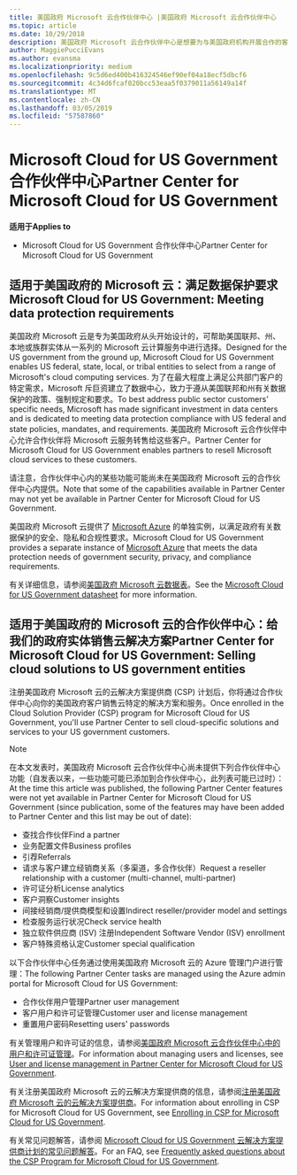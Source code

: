 ```yaml
---
title: 美国政府 Microsoft 云合作伙伴中心 |美国政府 Microsoft 云合作伙伴中心
ms.topic: article
ms.date: 10/29/2018
description: 美国政府 Microsoft 云合作伙伴中心是想要为与美国政府机构开展合作的客户提供 Microsoft 云解决方案的 Microsoft 合作伙伴的业务门户。
author: MaggiePucciEvans
ms.author: evansma
ms.localizationpriority: medium
ms.openlocfilehash: 9c5d6ed400b416324546ef90ef04a18ecf5dbcf6
ms.sourcegitcommit: 4c34d6fcaf020bcc53eaa5f0379011a56149a14f
ms.translationtype: MT
ms.contentlocale: zh-CN
ms.lasthandoff: 03/05/2019
ms.locfileid: "57587860"
---
```

# <a name="partner-center-for-microsoft-cloud-for-us-government"></a><span data-ttu-id="9b5d9-103">Microsoft Cloud for US Government 合作伙伴中心</span><span class="sxs-lookup"><span data-stu-id="9b5d9-103">Partner Center for Microsoft Cloud for US Government</span></span>

<span data-ttu-id="9b5d9-104">**适用于**</span><span class="sxs-lookup"><span data-stu-id="9b5d9-104">**Applies to**</span></span>

-  <span data-ttu-id="9b5d9-105">Microsoft Cloud for US Government 合作伙伴中心</span><span class="sxs-lookup"><span data-stu-id="9b5d9-105">Partner Center for Microsoft Cloud for US Government</span></span>

## <a name="microsoft-cloud-for-us-government-meeting-data-protection-requirements"></a><span data-ttu-id="9b5d9-106">适用于美国政府的 Microsoft 云：满足数据保护要求</span><span class="sxs-lookup"><span data-stu-id="9b5d9-106">Microsoft Cloud for US Government: Meeting data protection requirements</span></span> 

<span data-ttu-id="9b5d9-107">美国政府 Microsoft 云是专为美国政府从头开始设计的，可帮助美国联邦、州、本地或族群实体从一系列的 Microsoft 云计算服务中进行选择。</span><span class="sxs-lookup"><span data-stu-id="9b5d9-107">Designed for the US government from the ground up, Microsoft Cloud for US Government enables US federal, state, local, or tribal entities to select from a range of Microsoft's cloud computing services.</span></span> <span data-ttu-id="9b5d9-108">为了在最大程度上满足公共部门客户的特定需求，Microsoft 斥巨资建立了数据中心，致力于遵从美国联邦和州有关数据保护的政策、强制规定和要求。</span><span class="sxs-lookup"><span data-stu-id="9b5d9-108">To best address public sector customers’ specific needs, Microsoft has made significant investment in data centers and is dedicated to meeting data protection compliance with US federal and state policies, mandates, and requirements.</span></span> <span data-ttu-id="9b5d9-109">美国政府 Microsoft 云合作伙伴中心允许合作伙伴将 Microsoft 云服务转售给这些客户。</span><span class="sxs-lookup"><span data-stu-id="9b5d9-109">Partner Center for Microsoft Cloud for US Government enables partners to resell Microsoft cloud services to these customers.</span></span>

<span data-ttu-id="9b5d9-110">请注意，合作伙伴中心内的某些功能可能尚未在美国政府 Microsoft 云的合作伙伴中心内提供。</span><span class="sxs-lookup"><span data-stu-id="9b5d9-110">Note that some of the capabilities available in Partner Center may not yet be available in Partner Center for Microsoft Cloud for US Government.</span></span>

<span data-ttu-id="9b5d9-111">美国政府 Microsoft 云提供了 [Microsoft Azure](https://azure.microsoft.com/en-us/overview/clouds/government/) 的单独实例，以满足政府有关数据保护的安全、隐私和合规性要求。</span><span class="sxs-lookup"><span data-stu-id="9b5d9-111">Microsoft Cloud for US Government provides a separate instance of [Microsoft Azure](https://azure.microsoft.com/en-us/overview/clouds/government/) that meets the data protection needs of government security, privacy, and compliance requirements.</span></span> 

<span data-ttu-id="9b5d9-112">有关详细信息，请参阅[美国政府 Microsoft 云数据表](https://download.microsoft.com/download/C/9/C/C9CA3002-DFC4-4ADA-841F-DF42AEC042FB/Microsoft_Azure_Government_Datasheet_EN_US.PDF)。</span><span class="sxs-lookup"><span data-stu-id="9b5d9-112">See the [Microsoft Cloud for US Government datasheet](https://download.microsoft.com/download/C/9/C/C9CA3002-DFC4-4ADA-841F-DF42AEC042FB/Microsoft_Azure_Government_Datasheet_EN_US.PDF) for more information.</span></span>

## <a name="partner-center-for-microsoft-cloud-for-us-government-selling-cloud-solutions-to-us-government-entities"></a><span data-ttu-id="9b5d9-113">适用于美国政府的 Microsoft 云的合作伙伴中心：给我们的政府实体销售云解决方案</span><span class="sxs-lookup"><span data-stu-id="9b5d9-113">Partner Center for Microsoft Cloud for US Government: Selling cloud solutions to US government entities</span></span>

<span data-ttu-id="9b5d9-114">注册美国政府 Microsoft 云的云解决方案提供商 (CSP) 计划后，你将通过合作伙伴中心向你的美国政府客户销售云特定的解决方案和服务。</span><span class="sxs-lookup"><span data-stu-id="9b5d9-114">Once enrolled in the Cloud Solution Provider (CSP) program for Microsoft Cloud for US Government, you'll use Partner Center to sell cloud-specific solutions and services to your US government customers.</span></span> 

> [!NOTE]  
> <span data-ttu-id="9b5d9-115">在本文发表时，美国政府 Microsoft 云合作伙伴中心尚未提供下列合作伙伴中心功能（自发表以来，一些功能可能已添加到合作伙伴中心，此列表可能已过时）：</span><span class="sxs-lookup"><span data-stu-id="9b5d9-115">At the time this article was published, the following Partner Center features were not yet available in Partner Center for Microsoft Cloud for US Government (since publication, some of the features may have been added to Partner Center and this list may be out of date):</span></span>

- <span data-ttu-id="9b5d9-116">查找合作伙伴</span><span class="sxs-lookup"><span data-stu-id="9b5d9-116">Find a partner</span></span>
- <span data-ttu-id="9b5d9-117">业务配置文件</span><span class="sxs-lookup"><span data-stu-id="9b5d9-117">Business profiles</span></span>
- <span data-ttu-id="9b5d9-118">引荐</span><span class="sxs-lookup"><span data-stu-id="9b5d9-118">Referrals</span></span>
- <span data-ttu-id="9b5d9-119">请求与客户建立经销商关系（多渠道，多合作伙伴）</span><span class="sxs-lookup"><span data-stu-id="9b5d9-119">Request a reseller relationship with a customer (multi-channel, multi-partner)</span></span>
- <span data-ttu-id="9b5d9-120">许可证分析</span><span class="sxs-lookup"><span data-stu-id="9b5d9-120">License analytics</span></span>
- <span data-ttu-id="9b5d9-121">客户洞察</span><span class="sxs-lookup"><span data-stu-id="9b5d9-121">Customer insights</span></span>
- <span data-ttu-id="9b5d9-122">间接经销商/提供商模型和设置</span><span class="sxs-lookup"><span data-stu-id="9b5d9-122">Indirect reseller/provider model and settings</span></span>
- <span data-ttu-id="9b5d9-123">检查服务运行状况</span><span class="sxs-lookup"><span data-stu-id="9b5d9-123">Check service health</span></span>
- <span data-ttu-id="9b5d9-124">独立软件供应商 (ISV) 注册</span><span class="sxs-lookup"><span data-stu-id="9b5d9-124">Independent Software Vendor (ISV) enrollment</span></span>
- <span data-ttu-id="9b5d9-125">客户特殊资格认定</span><span class="sxs-lookup"><span data-stu-id="9b5d9-125">Customer special qualification</span></span>

<span data-ttu-id="9b5d9-126">以下合作伙伴中心任务通过使用美国政府 Microsoft 云的 Azure 管理门户进行管理：</span><span class="sxs-lookup"><span data-stu-id="9b5d9-126">The following Partner Center tasks are managed using the Azure admin portal for Microsoft Cloud for US Government:</span></span> 

-   <span data-ttu-id="9b5d9-127">合作伙伴用户管理</span><span class="sxs-lookup"><span data-stu-id="9b5d9-127">Partner user management</span></span>
-   <span data-ttu-id="9b5d9-128">客户用户和许可证管理</span><span class="sxs-lookup"><span data-stu-id="9b5d9-128">Customer user and license management</span></span>
-   <span data-ttu-id="9b5d9-129">重置用户密码</span><span class="sxs-lookup"><span data-stu-id="9b5d9-129">Resetting users' passwords</span></span>

<span data-ttu-id="9b5d9-130">有关管理用户和许可证的信息，请参阅[美国政府 Microsoft 云合作伙伴中心中的用户和许可证管理](user-management-in-partner-center-for-microsoft-us-govt-cloud.md)。</span><span class="sxs-lookup"><span data-stu-id="9b5d9-130">For information about managing users and licenses, see [User and license management in Partner Center for Microsoft Cloud for US Government](user-management-in-partner-center-for-microsoft-us-govt-cloud.md).</span></span>

<span data-ttu-id="9b5d9-131">有关注册美国政府 Microsoft 云的云解决方案提供商的信息，请参阅[注册美国政府 Microsoft 云的云解决方案提供商](enroll-in-csp-for-microsoft-us-govt-cloud.md)。</span><span class="sxs-lookup"><span data-stu-id="9b5d9-131">For information about enrolling in CSP for Microsoft Cloud for US Government, see [Enrolling in CSP for Microsoft Cloud for US Government](enroll-in-csp-for-microsoft-us-govt-cloud.md).</span></span>

<span data-ttu-id="9b5d9-132">有关常见问题解答，请参阅 [Microsoft Cloud for US Government 云解决方案提供商计划的常见问题解答](faq-for-us-govt-cloud.md)。</span><span class="sxs-lookup"><span data-stu-id="9b5d9-132">For an FAQ, see [Frequently asked questions about the CSP Program for Microsoft Cloud for US Government](faq-for-us-govt-cloud.md).</span></span>